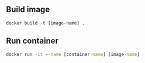 ## Build image
```
docker build -t [image-name] .
```
## Run container
```cmd
docker run -it --name [container-name] [image-name]
```
